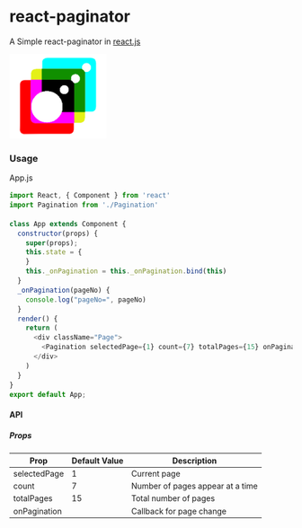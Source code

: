 # react-paginator
A Simple react-paginator in [react.js](https://reactjs.org/)

<img src="logo.png" height="150px">

### Usage

App.js
```javascript
import React, { Component } from 'react'
import Pagination from './Pagination'

class App extends Component {
  constructor(props) {
    super(props);
    this.state = {
    }
    this._onPagination = this._onPagination.bind(this)
  }
  _onPagination(pageNo) {
    console.log("pageNo=", pageNo)
  }
  render() {
    return (
      <div className="Page">
        <Pagination selectedPage={1} count={7} totalPages={15} onPagination={this._onPagination} />
      </div>
    )
  }
}
export default App;
```

#### API

##### Props
<table>
  <thead>
    <tr><th>Prop</th><th>Default Value</th><th>Description</th></tr>
  </thead>
  <tbody>
    <tr><td>selectedPage</td><td>1</td><td>Current page</td></tr>
    <tr><td>count</td><td>7</td><td>Number of pages appear at a time</td></tr>
    <tr><td>totalPages</td><td>15</td><td>Total number of pages</td></tr>
    <tr><td>onPagination</td><td></td><td>Callback for page change</td></tr>
  </tbody>
</table>